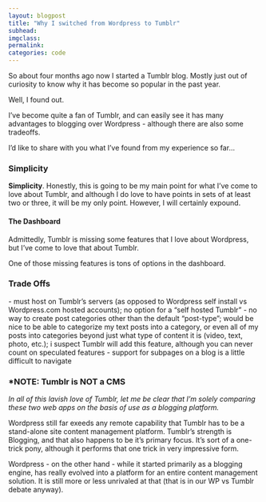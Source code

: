 ```yaml
---
layout: blogpost
title: "Why I switched from Wordpress to Tumblr"
subhead:
imgclass:
permalink:
categories: code
---
```


So about four months ago now I started a Tumblr blog. Mostly just out of curiosity to know why it has become so popular in the past year.

Well, I found out.

I’ve become quite a fan of Tumblr, and can easily see it has many advantages to blogging over Wordpress - although there are also some tradeoffs.

I’d like to share with you what I’ve found from my experience so far…
<h3>Simplicity</h3>
<strong>Simplicity</strong>. Honestly, this is going to be my main point for what I’ve come to love about Tumblr, and although I do love to have points in sets of at least two or three, it will be my only point. However, I will certainly expound.
<h4>The Dashboard</h4>
Admittedly, Tumblr is missing some features that I love about Wordpress, but I’ve come to love that about Tumblr.

One of those missing features is tons of options in the dashboard.

<!--left off writing here-->
<h3>Trade Offs</h3>
- must host on Tumblr’s servers (as opposed to Wordpress self install vs Wordpress.com hosted accounts); no option for a “self hosted Tumblr”
- no way to create post categories other than the default “post-type”; would be nice to be able to categorize my text posts into a category, or even all of my posts into categories beyond just what type of content it is (video, text, photo, etc.); i suspect Tumblr will add this feature, although you can never count on speculated features
- support for subpages on a blog is a little difficult to navigate
<h3>*NOTE: Tumblr is NOT a CMS</h3>
<em>In all of this lavish love of Tumblr, let me be clear that I’m solely comparing these two web apps on the basis of use as a blogging platform.</em>

Wordpress still far exeeds any remote capability that Tumblr has to be a stand-alone site content management platform. Tumblr’s strength is Blogging, and that also happens to be it’s primary focus. It’s sort of a one-trick pony, although it performs that one trick in very impressive form.

Wordpress - on the other hand - while it started primarily as a blogging engine, has really evolved into a platform for an entire content management solution. It is still more or less unrivaled at that (that is in our WP vs Tumblr debate anyway).